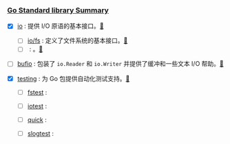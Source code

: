 ### [Go Standard library Summary](https://pkg.go.dev/std)


- [x] [io](./io/io.md) : 提供 I/O 原语的基本接口。[🔗](https://pkg.go.dev/io)  
  - [ ] [io/fs](./io/fs.md) : 定义了文件系统的基本接口。[🔗](https://pkg.go.dev/io/fs)  
  - [ ] []() : 。[🔗]()  

- [ ] [bufio](./bufio/bufio.md) : 包装了 `io.Reader` 和 `io.Writer` 并提供了缓冲和一些文本 I/O 帮助。[🔗](https://pkg.go.dev/bufio)


- [x] [testing](./testing/testing.md) : 为 Go 包提供自动化测试支持。[🔗](https://pkg.go.dev/testing)
  - [ ] [fstest](https://pkg.go.dev/testing/fstest) : 
  - [ ] [iotest](https://pkg.go.dev/testing/iotest) : 
  - [ ] [quick](https://pkg.go.dev/testing/quick) : 
  - [ ] [slogtest](https://pkg.go.dev/testing/slogtest) :  




<!-- 

- [ ] []() : 。[🔗]()  

[🔗]()  

-->